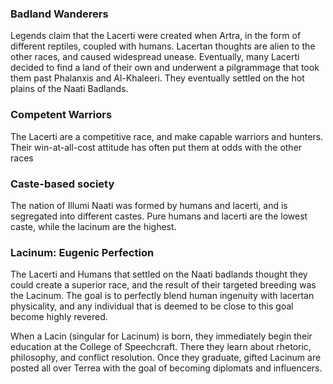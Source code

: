 ### Badland Wanderers

Legends claim that the Lacerti were created when Artra, in the form of different reptiles, coupled with humans. Lacertan thoughts are alien to the other races, and caused widespread unease. Eventually, many Lacerti decided to find a land of their own and underwent a pilgrammage that took them past Phalanxis and Al-Khaleeri. They eventually settled on the hot plains of the Naati Badlands.

### Competent Warriors

The Lacerti are a competitive race, and make capable warriors and hunters. Their win-at-all-cost attitude has often put them at odds with the other races

### Caste-based society

The nation of Illumi Naati was formed by humans and lacerti, and is segregated into different castes. Pure humans and lacerti are the lowest caste, while the lacinum are the highest.

### Lacinum: Eugenic Perfection

The Lacerti and Humans that settled on the Naati badlands thought they could create a superior race, and the result of their targeted breeding was the Lacinum. The goal is to perfectly blend human ingenuity with lacertan physicality, and any individual that is deemed to be close to this goal become highly revered.

When a Lacin (singular for Lacinum) is born, they immediately begin their education at the College of Speechcraft. There they learn about rhetoric, philosophy, and conflict resolution. Once they graduate, gifted Lacinum are posted all over Terrea with the goal of becoming diplomats and influencers.